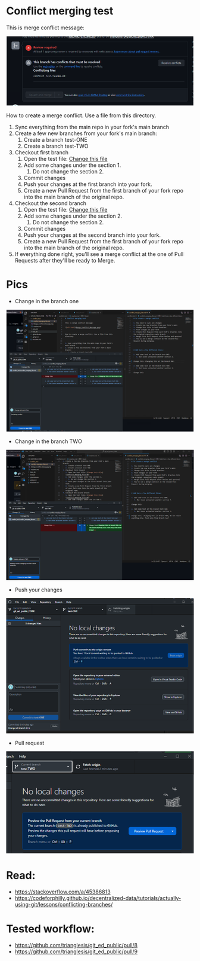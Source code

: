 # Conflict merging test

This is merge conflict message:

![alt text](Merge_Conflict_Message.png)


How to create a merge conflict. Use a file from this directory. 


1. Sync everything from the main repo in your fork's main branch
2. Create a few new branches from your fork's main branch:
   1. Create a branch test-ONE
   2. Create a branch test-TWO
3. Checkout first branch
   1. Open the test file: [Change this file](conflict_merging_file.md)
   2. Add some changes under the section 1.
      1. Do not change the section 2.
   3. Commit changes
   4. Push your changes at the first branch into your fork.
   5. Create a new Pull Request from the first branch of your fork repo into the main branch of the original repo.
4. Checkout the second branch
   1. Open the test file: [Change this file](conflict_merging_file.md)
   2. Add some changes under the section 2.
      1. Do not change the section 2.
   3. Commit changes
   4. Push your changes at the second branch into your fork.
   5. Create a new Pull Request from the first branch of your fork repo into the main branch of the original repo.
5. If everything done right, you'll see a merge conflict at the one of Pull Requests after they'll be ready to Merge.



# Pics

- Change in the branch one

![alt text](branch_one_change.png)

- Change in the branch TWO

![alt text](branch_two_change.png)

- Push your changes

![alt text](PushChanges.png)

- Pull request

![alt text](Pull_Request.png)


# Read:

- https://stackoverflow.com/a/45386813
- https://codeforphilly.github.io/decentralized-data/tutorials/actually-using-git/lessons/conflicting-branches/



# Tested workflow:

- https://github.com/trianglesis/git_ed_public/pull/8
- https://github.com/trianglesis/git_ed_public/pull/9
